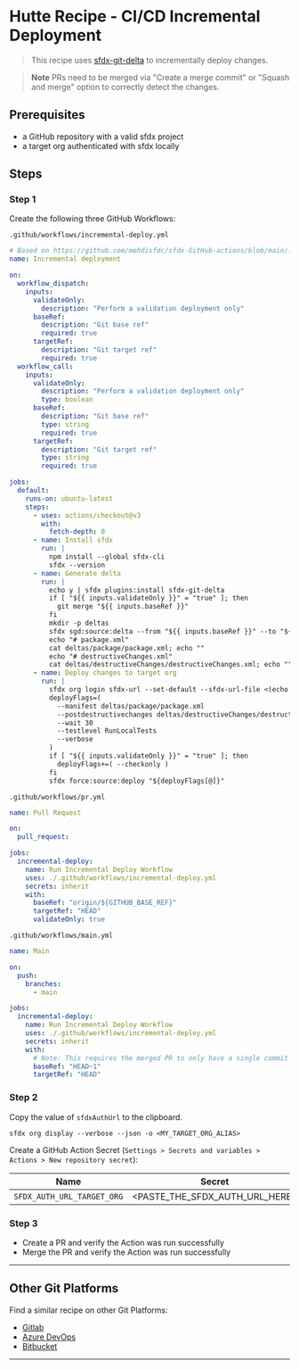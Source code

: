 # Hutte Recipe - CI/CD Incremental Deployment

> This recipe uses [sfdx-git-delta](https://github.com/scolladon/sfdx-git-delta) to incrementally deploy changes.

> **Note** PRs need to be merged via "Create a merge commit" or "Squash and merge" option to correctly detect the changes.

## Prerequisites

- a GitHub repository with a valid sfdx project
- a target org authenticated with sfdx locally

## Steps

### Step 1

Create the following three GitHub Workflows:

`.github/workflows/incremental-deploy.yml`

```yaml
# Based on https://github.com/mehdisfdc/sfdx-GitHub-actions/blob/main/.github/workflows/main.yml
name: Incremental deployment

on:
  workflow_dispatch:
    inputs:
      validateOnly:
        description: "Perform a validation deployment only"
      baseRef:
        description: "Git base ref"
        required: true
      targetRef:
        description: "Git target ref"
        required: true
  workflow_call:
    inputs:
      validateOnly:
        description: "Perform a validation deployment only"
        type: boolean
      baseRef:
        description: "Git base ref"
        type: string
        required: true
      targetRef:
        description: "Git target ref"
        type: string
        required: true

jobs:
  default:
    runs-on: ubuntu-latest
    steps:
      - uses: actions/checkout@v3
        with:
          fetch-depth: 0
      - name: Install sfdx
        run: |
          npm install --global sfdx-cli
          sfdx --version
      - name: Generate delta
        run: |
          echo y | sfdx plugins:install sfdx-git-delta
          if [ "${{ inputs.validateOnly }}" = "true" ]; then
            git merge "${{ inputs.baseRef }}"
          fi
          mkdir -p deltas
          sfdx sgd:source:delta --from "${{ inputs.baseRef }}" --to "${{ inputs.targetRef }}" --output deltas --generate-delta --ignore .forceignore
          echo "# package.xml"
          cat deltas/package/package.xml; echo ""
          echo "# destructiveChanges.xml"
          cat deltas/destructiveChanges/destructiveChanges.xml; echo ""
      - name: Deploy changes to target org
        run: |
          sfdx org login sfdx-url --set-default --sfdx-url-file <(echo "${{ secrets.SFDX_AUTH_URL_TARGET_ORG }}")
          deployFlags=(
            --manifest deltas/package/package.xml
            --postdestructivechanges deltas/destructiveChanges/destructiveChanges.xml
            --wait 30
            --testlevel RunLocalTests
            --verbose
          )
          if [ "${{ inputs.validateOnly }}" = "true" ]; then
            deployFlags+=( --checkonly )
          fi
          sfdx force:source:deploy "${deployFlags[@]}"
```

`.github/workflows/pr.yml`

```yaml
name: Pull Request

on:
  pull_request:

jobs:
  incremental-deploy:
    name: Run Incremental Deploy Workflow
    uses: ./.github/workflows/incremental-deploy.yml
    secrets: inherit
    with:
      baseRef: "origin/${GITHUB_BASE_REF}"
      targetRef: "HEAD"
      validateOnly: true
```

`.github/workflows/main.yml`

```yaml
name: Main

on:
  push:
    branches:
      - main

jobs:
  incremental-deploy:
    name: Run Incremental Deploy Workflow
    uses: ./.github/workflows/incremental-deploy.yml
    secrets: inherit
    with:
      # Note: This requires the merged PR to only have a single commit or merge commit
      baseRef: "HEAD~1"
      targetRef: "HEAD"
```

### Step 2

Copy the value of `sfdxAuthUrl` to the clipboard.

```console
sfdx org display --verbose --json -o <MY_TARGET_ORG_ALIAS>
```

Create a GitHub Action Secret (`Settings > Secrets and variables > Actions > New repository secret`):

| Name                       | Secret                         |
| -------------------------- | ------------------------------ |
| `SFDX_AUTH_URL_TARGET_ORG` | <PASTE_THE_SFDX_AUTH_URL_HERE> |

### Step 3

- Create a PR and verify the Action was run successfully
- Merge the PR and verify the Action was run successfully

****
## Other Git Platforms

Find a similar recipe on other Git Platforms:

- [Gitlab](https://gitlab.com/hutte-recipes/cicd-incremental-deployment/-/tree/main)
- [Azure DevOps](https://dev.azure.com/hutte-recipes/_git/cicd-incremental-deployment)
- [Bitbucket](https://bitbucket.org/hutte-recipes/cicd-incremental-deployment/src/main/)

****